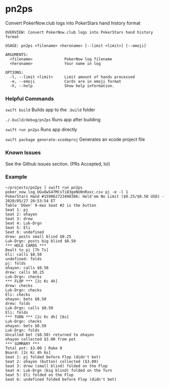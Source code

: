 # pn2ps
Convert PokerNow.club logs into PokerStars hand history format

```
OVERVIEW: Convert PokerNow.club logs into PokerStars hand history format

USAGE: pn2ps <filename> <heroname> [--limit <limit>] [--emoji]

ARGUMENTS:
  <filename>              PokerNow log filename
  <heroname>              Your name in log

OPTIONS:
  -l, --limit <limit>     Limit amount of hands processed
  -e, --emoji             Cards are in emoji format
  -h, --help              Show help information.
```

### Helpful Commands

`swift build` Builds app to the `.build` folder

`./.build/debug/pn2ps` Runs app after building

`swift run pn2ps` Runs app directly

`swift package generate-xcodeproj` Generates an xcode project file


### Known Issues

See the Github issues section.  (PRs Accepted, lol)

### Example

```
~/projects/pn2ps ] swift run pn2ps poker_now_log_UGuOwS47MCsTi83geNU0nRxxc.csv pj -e -l 1
PokerStars Hand #159062723498386: Hold'em No Limit ($0.25/$0.50 USD) - 2020/05/27 20:53:54 ET
Table 'DGen' 9-max Seat #2 is the button
Seat 1: pj
Seat 2: ohayon
Seat 3: drew
Seat 4: Luk-Drgn
Seat 5: Eli
Seat 6: undefined
drew: posts small blind $0.25
Luk-Drgn: posts big blind $0.50
*** HOLE CARDS ***
Dealt to pj [7h Ts]
Eli: calls $0.50
undefined: folds
pj: folds
ohayon: calls $0.50
drew: calls $0.25
Luk-Drgn: checks
*** FLOP *** [2c Kc 4h]
drew: checks
Luk-Drgn: checks
Eli: checks
ohayon: bets $0.50
drew: folds
Luk-Drgn: calls $0.50
Eli: folds
*** TURN *** [2c Kc 4h] [6s]
Luk-Drgn: checks
ohayon: bets $0.50
Luk-Drgn: folds
Uncalled bet ($0.50) returned to ohayon
ohayon collected $3.00 from pot
*** SUMMARY ***
Total pot: $3.00 | Rake 0
Board: [2c Kc 4h 6s]
Seat 1: pj folded before Flop (didn't bet)
Seat 2: ohayon (button) collected ($3.00)
Seat 3: drew (small blind) folded on the Flop
Seat 4: Luk-Drgn (big blind) folded on the Turn
Seat 5: Eli folded on the Flop
Seat 6: undefined folded before Flop (didn't bet)
```



